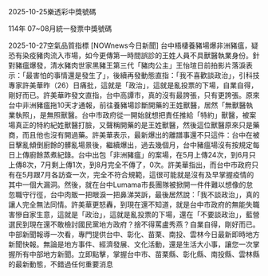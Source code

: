 
2025-10-25樂透彩中獎號碼

                                
114年 07~08月統一發票中獎號碼
                             
2025-10-27空氣品質指標
                              [NOWnews今日新聞] 台中梧棲養豬場爆非洲豬瘟，疑恐有染疫豬肉流入市場，如今更傳第一時間誤診的王姓人員不具獸醫執業身份。針對豬瘟爆發，清水豬肉世家黑豬王第三代「豬肉公主」王怡瑄日前拍影片落淚表示：「最害怕的事情還是發生了」，後續再發動態直指：「我不喜歡談政治」，引科技專家許美華昨（26）日痛批，這就是「政治」，這就是亂投票的下場，自業自得，剛好而已。許美華昨發文直指，台中高譚市，真的沒有最誇張，只有更誇張。原來台中非洲豬瘟拖10天才通報，前往養豬場診斷開藥的王姓獸醫，居然「無獸醫執業執照」，是無照獸醫。台中市政府從一開始就想把責任推給「特約」獸醫，被案場真正的特約紀姓獸醫打臉，又聲稱開藥的是王姓獸醫，然後這位獸醫原來只是藥商，而且他也沒有開過藥。許美華表示，最新爆出的離譜事還不只這件：台中在被目擊亂傾倒廚餘的髒亂場景後，繼續爆出，過去幾個月，台中豬瘟場沒有按規定每日上傳廚餘蒸煮紀錄。台中出包「非洲豬瘟」的案場，在5月上傳24次，到6月只上傳8次，7月剩上傳1次，到8月完全不傳了，0次。許美華指出，而台中市政府只有在5月跟7月各訪查一次，完全不符合規範，這很可能就是沒有及早掌握疫情的其中一個大漏洞。然後，就在台中Lumama市長團隊被掀開一件件難以想像的怠忽職守行徑，台中肉販一把眼淚一把鼻涕哭訴，最後居然說：「我不談政治」，真的讓人完全無法同情。許美華更怒轟，到現在還不知道，就是台中市政府的無能失職害慘自家生意，這就是「政治」，這就是亂投票的下場，還在「不要談政治」，藍營選民到現在還不敢檢討國民黨地方政府？捨不得罵盧秀燕？自業自得，剛好而已。中部新聞報導一次看，專門提供台中、彰化、苗栗、南投、雲林今日最新即時地方新聞快報。無論是地方事件、經濟發展、文化活動，還是生活大小事，讓您一次掌握所有中部地方新聞。立即點擊，掌握台中市、苗栗縣、彰化縣、南投縣、雲林縣的最新動態，不錯過任何重要消息